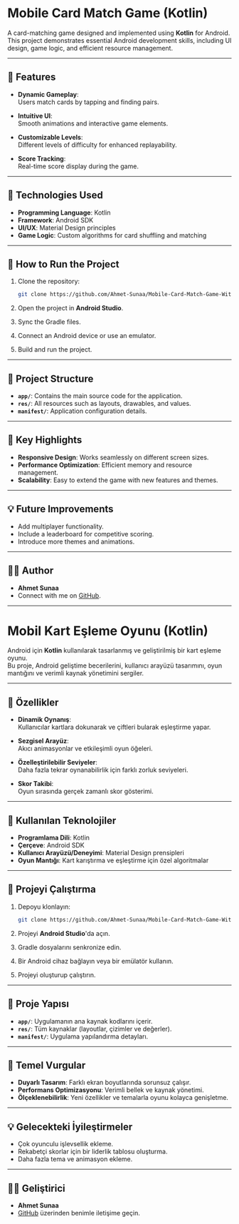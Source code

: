 
# Mobile Card Match Game (Kotlin)

A card-matching game designed and implemented using **Kotlin** for Android.  
This project demonstrates essential Android development skills, including UI design, game logic, and efficient resource management.

---

## 📱 Features
- **Dynamic Gameplay**:  
  Users match cards by tapping and finding pairs.

- **Intuitive UI**:  
  Smooth animations and interactive game elements.

- **Customizable Levels**:  
  Different levels of difficulty for enhanced replayability.

- **Score Tracking**:  
  Real-time score display during the game.

---

## 🔧 Technologies Used
- **Programming Language**: Kotlin  
- **Framework**: Android SDK  
- **UI/UX**: Material Design principles  
- **Game Logic**: Custom algorithms for card shuffling and matching

---

## 🚀 How to Run the Project
1. Clone the repository:  
   ```bash
   git clone https://github.com/Ahmet-Sunaa/Mobile-Card-Match-Game-With-Kotlin.git
   ```

2. Open the project in **Android Studio**.

3. Sync the Gradle files.

4. Connect an Android device or use an emulator.

5. Build and run the project.

---

## 📂 Project Structure
- **`app/`**: Contains the main source code for the application.  
- **`res/`**: All resources such as layouts, drawables, and values.  
- **`manifest/`**: Application configuration details.  

---

## 🌟 Key Highlights
- **Responsive Design**: Works seamlessly on different screen sizes.
- **Performance Optimization**: Efficient memory and resource management.
- **Scalability**: Easy to extend the game with new features and themes.

---

## 💡 Future Improvements
- Add multiplayer functionality.
- Include a leaderboard for competitive scoring.
- Introduce more themes and animations.

---

## 🤵‍♂️ Author
- **Ahmet Sunaa**  
- Connect with me on [GitHub](https://github.com/Ahmet-Sunaa).

---

# Mobil Kart Eşleme Oyunu (Kotlin)

Android için **Kotlin** kullanılarak tasarlanmış ve geliştirilmiş bir kart eşleme oyunu.  
Bu proje, Android geliştime becerilerini, kullanıcı arayüzü tasarımını, oyun mantığını ve verimli kaynak yönetimini sergiler.

---

## 📱 Özellikler
- **Dinamik Oynanış**:  
  Kullanıcılar kartlara dokunarak ve çiftleri bularak eşleştirme yapar.

- **Sezgisel Arayüz**:  
  Akıcı animasyonlar ve etkileşimli oyun öğeleri.

- **Özelleştirilebilir Seviyeler**:  
  Daha fazla tekrar oynanabilirlik için farklı zorluk seviyeleri.

- **Skor Takibi**:  
  Oyun sırasında gerçek zamanlı skor gösterimi.

---

## 🔧 Kullanılan Teknolojiler
- **Programlama Dili**: Kotlin  
- **Çerçeve**: Android SDK  
- **Kullanıcı Arayüzü/Deneyimi**: Material Design prensipleri  
- **Oyun Mantığı**: Kart karıştırma ve eşleştirme için özel algoritmalar

---

## 🚀 Projeyi Çalıştırma
1. Depoyu klonlayın:  
   ```bash
   git clone https://github.com/Ahmet-Sunaa/Mobile-Card-Match-Game-With-Kotlin.git
   ```

2. Projeyi **Android Studio**'da açın.

3. Gradle dosyalarını senkronize edin.

4. Bir Android cihaz bağlayın veya bir emülatör kullanın.

5. Projeyi oluşturup çalıştırın.

---

## 📂 Proje Yapısı
- **`app/`**: Uygulamanın ana kaynak kodlarını içerir.  
- **`res/`**: Tüm kaynaklar (layoutlar, çizimler ve değerler).  
- **`manifest/`**: Uygulama yapılandırma detayları.  

---

## 🌟 Temel Vurgular
- **Duyarlı Tasarım**: Farklı ekran boyutlarında sorunsuz çalışır.
- **Performans Optimizasyonu**: Verimli bellek ve kaynak yönetimi.
- **Ölçeklenebilirlik**: Yeni özellikler ve temalarla oyunu kolayca genişletme.

---

## 💡 Gelecekteki İyileştirmeler
- Çok oyunculu işlevsellik ekleme.
- Rekabetçi skorlar için bir liderlik tablosu oluşturma.
- Daha fazla tema ve animasyon ekleme.

---

## 🤵‍♂️ Geliştirici
- **Ahmet Sunaa**  
- [GitHub](https://github.com/Ahmet-Sunaa) üzerinden benimle iletişime geçin.
